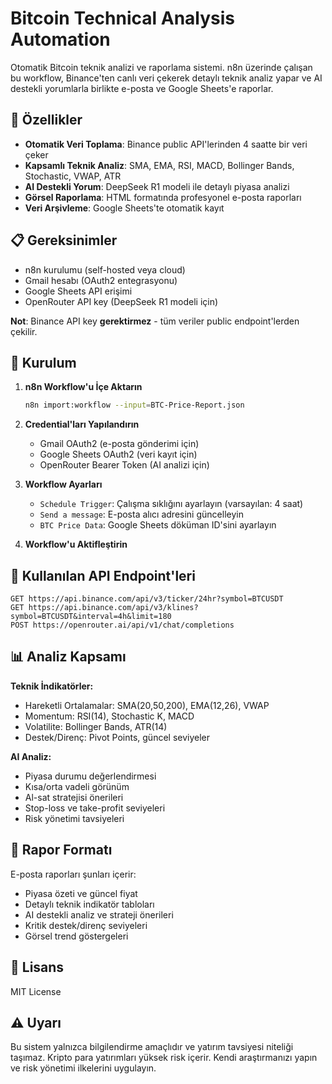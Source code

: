 # Bitcoin Technical Analysis Automation

Otomatik Bitcoin teknik analizi ve raporlama sistemi. n8n üzerinde çalışan bu workflow, Binance'ten canlı veri çekerek detaylı teknik analiz yapar ve AI destekli yorumlarla birlikte e-posta ve Google Sheets'e raporlar.

## 🎯 Özellikler

- **Otomatik Veri Toplama**: Binance public API'lerinden 4 saatte bir veri çeker
- **Kapsamlı Teknik Analiz**: SMA, EMA, RSI, MACD, Bollinger Bands, Stochastic, VWAP, ATR
- **AI Destekli Yorum**: DeepSeek R1 modeli ile detaylı piyasa analizi
- **Görsel Raporlama**: HTML formatında profesyonel e-posta raporları
- **Veri Arşivleme**: Google Sheets'te otomatik kayıt

## 📋 Gereksinimler

- n8n kurulumu (self-hosted veya cloud)
- Gmail hesabı (OAuth2 entegrasyonu)
- Google Sheets API erişimi
- OpenRouter API key (DeepSeek R1 modeli için)

**Not**: Binance API key **gerektirmez** - tüm veriler public endpoint'lerden çekilir.

## 🚀 Kurulum

1. **n8n Workflow'u İçe Aktarın**
   ```bash
   n8n import:workflow --input=BTC-Price-Report.json
   ```

2. **Credential'ları Yapılandırın**
   - Gmail OAuth2 (e-posta gönderimi için)
   - Google Sheets OAuth2 (veri kayıt için)
   - OpenRouter Bearer Token (AI analizi için)

3. **Workflow Ayarları**
   - `Schedule Trigger`: Çalışma sıklığını ayarlayın (varsayılan: 4 saat)
   - `Send a message`: E-posta alıcı adresini güncelleyin
   - `BTC Price Data`: Google Sheets döküman ID'sini ayarlayın

4. **Workflow'u Aktifleştirin**

## 🔧 Kullanılan API Endpoint'leri

```
GET https://api.binance.com/api/v3/ticker/24hr?symbol=BTCUSDT
GET https://api.binance.com/api/v3/klines?symbol=BTCUSDT&interval=4h&limit=180
POST https://openrouter.ai/api/v1/chat/completions
```

## 📊 Analiz Kapsamı

**Teknik İndikatörler:**
- Hareketli Ortalamalar: SMA(20,50,200), EMA(12,26), VWAP
- Momentum: RSI(14), Stochastic K, MACD
- Volatilite: Bollinger Bands, ATR(14)
- Destek/Direnç: Pivot Points, güncel seviyeler

**AI Analiz:**
- Piyasa durumu değerlendirmesi
- Kısa/orta vadeli görünüm
- Al-sat stratejisi önerileri
- Stop-loss ve take-profit seviyeleri
- Risk yönetimi tavsiyeleri

## 📧 Rapor Formatı

E-posta raporları şunları içerir:
- Piyasa özeti ve güncel fiyat
- Detaylı teknik indikatör tabloları
- AI destekli analiz ve strateji önerileri
- Kritik destek/direnç seviyeleri
- Görsel trend göstergeleri

## 📝 Lisans

MIT License

## ⚠️ Uyarı

Bu sistem yalnızca bilgilendirme amaçlıdır ve yatırım tavsiyesi niteliği taşımaz. Kripto para yatırımları yüksek risk içerir. Kendi araştırmanızı yapın ve risk yönetimi ilkelerini uygulayın.

